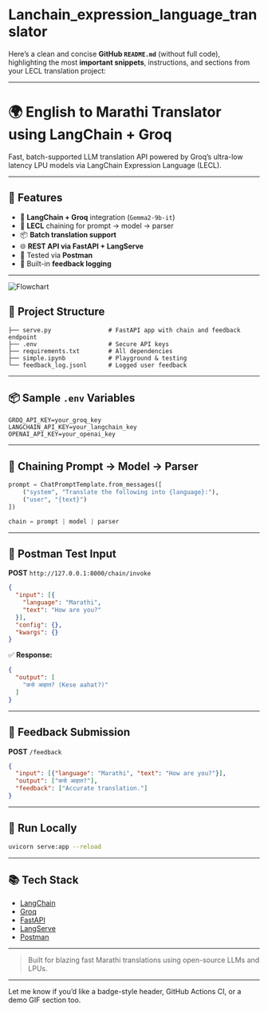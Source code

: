 # Lanchain_expression_language_translator
Here’s a clean and concise **GitHub `README.md`** (without full code), highlighting the most **important snippets**, instructions, and sections from your LECL translation project:

---

# 🌍 English to Marathi Translator using LangChain + Groq

Fast, batch-supported LLM translation API powered by Groq’s ultra-low latency LPU models via LangChain Expression Language (LECL).

---

## 🚀 Features

* 🔗 **LangChain + Groq** integration (`Gemma2-9b-it`)
* 🧠 **LECL** chaining for prompt → model → parser
* 📦 **Batch translation support**
* 🌐 **REST API via FastAPI + LangServe**
* 🧪 Tested via **Postman**
* 📝 Built-in **feedback logging**

---
![Flowchart](./assets/translator-flow.png)

## 📁 Project Structure

```
├── serve.py                # FastAPI app with chain and feedback endpoint
├── .env                    # Secure API keys
├── requirements.txt        # All dependencies
├── simple.ipynb            # Playground & testing
└── feedback_log.jsonl      # Logged user feedback
```

---

## 📦 Sample `.env` Variables

```env
GROQ_API_KEY=your_groq_key
LANGCHAIN_API_KEY=your_langchain_key
OPENAI_API_KEY=your_openai_key
```

---

## 🧠 Chaining Prompt → Model → Parser

```python
prompt = ChatPromptTemplate.from_messages([
    ("system", "Translate the following into {language}:"),
    ("user", "{text}")
])

chain = prompt | model | parser
```

---

## 🧪 Postman Test Input

**POST** `http://127.0.0.1:8000/chain/invoke`

```json
{
  "input": [{
    "language": "Marathi",
    "text": "How are you?"
  }],
  "config": {},
  "kwargs": {}
}
```

✅ **Response:**

```json
{
  "output": [
    "कसे आहात? (Kese aahat?)"
  ]
}
```

---

## 📝 Feedback Submission

**POST** `/feedback`

```json
{
  "input": [{"language": "Marathi", "text": "How are you?"}],
  "output": ["कसे आहात?"],
  "feedback": ["Accurate translation."]
}
```

---

## 🔧 Run Locally

```bash
uvicorn serve:app --reload
```

---

## 📚 Tech Stack

* [LangChain](https://www.langchain.com/)
* [Groq](https://groq.com/)
* [FastAPI](https://fastapi.tiangolo.com/)
* [LangServe](https://docs.langchain.com/langserve/)
* [Postman](https://www.postman.com/)

---

> Built for blazing fast Marathi translations using open-source LLMs and LPUs.

---

Let me know if you’d like a badge-style header, GitHub Actions CI, or a demo GIF section too.
